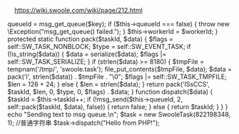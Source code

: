     https://wiki.swoole.com/wiki/page/212.html

<?php



class SwooleTask

{

    protected $queueId;

    protected $workerId;

    protected $taskId = 1;



    const     SW_TASK_TMPFILE = 1;  //tmp file

    const   SW_TASK_SERIALIZE = 2;  //php serialize

    const    SW_TASK_NONBLOCK = 4;  //task



    const SW_EVENT_TASK = 7;



    /**

     * SwooleTask constructor.

     * @param $key

     * @param int $workerId

     * @throws Exception

     */

    function __construct($key, $workerId = 0)

    {

        $this->queueId = msg_get_queue($key);

        if ($this->queueId === false)

        {

            throw new \Exception("msg_get_queue() failed.");

        }

        $this->workerId = $workerId;

    }



    protected static function pack($taskId, $data)

    {

        $flags = self::SW_TASK_NONBLOCK;

        $type = self::SW_EVENT_TASK;

        if (!is_string($data))

        {

            $data = serialize($data);

            $flags |= self::SW_TASK_SERIALIZE;

        }

        if (strlen($data) >= 8180)

        {

            $tmpFile = tempnam('/tmp/', 'swoole.task');

            file_put_contents($tmpFile, $data);

            $data = pack('l', strlen($data)) . $tmpFile . "\0";

            $flags |= self::SW_TASK_TMPFILE;

            $len = 128 + 24;

        }

        else

        {

            $len = strlen($data);

        }



        return pack('lSsCCS', $taskId, $len, 0, $type, 0, $flags) . $data;

    }



    function dispatch($data)

    {

        $taskId = $this->taskId++;

        if (!msg_send($this->queueId, 2, self::pack($taskId, $data), false))

        {

            return false;

        }

        else

        {

            return $taskId;

        }

    }

}



echo "Sending text to msg queue.\n";

$task = new SwooleTask(822198348, 1);

//普通字符串

$task->dispatch("Hello from PHP!");